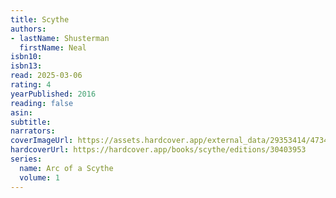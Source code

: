```yaml
---
title: Scythe
authors:
- lastName: Shusterman
  firstName: Neal
isbn10:
isbn13:
read: 2025-03-06
rating: 4
yearPublished: 2016
reading: false
asin:
subtitle:
narrators:
coverImageUrl: https://assets.hardcover.app/external_data/29353414/47343a2fd959964d0f01aa6ce204bb4e2465e101.jpeg
hardcoverUrl: https://hardcover.app/books/scythe/editions/30403953
series:
  name: Arc of a Scythe
  volume: 1
---
```

